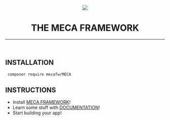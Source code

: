 <p align="center"><img src="https://avatars1.githubusercontent.com/u/38983697?s=200"></p>
<h1 align="center">THE MECA FRAMEWORK</h1>
<hr/><br/>

## INSTALLATION
   ```bash
    composer require mecafw/MECA
   ```
## INSTRUCTIONS
  - Install [MECA FRAMEWORK](https://github.com/mecafw/MECA)!
  - Learn some stuff with [DOCUMENTATION](https://docs.mecafw.me)!
  - Start building your app!
